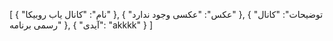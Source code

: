 [
  {
    "نام": "کانال یاب روبیکا"
  },
  {
    "عکس": "عکسی وجود ندارد"
  },
  {
    "توضیحات": "کانال رسمی برنامه"
  },
  {
    "آیدی": "akkkk"
  }
]
